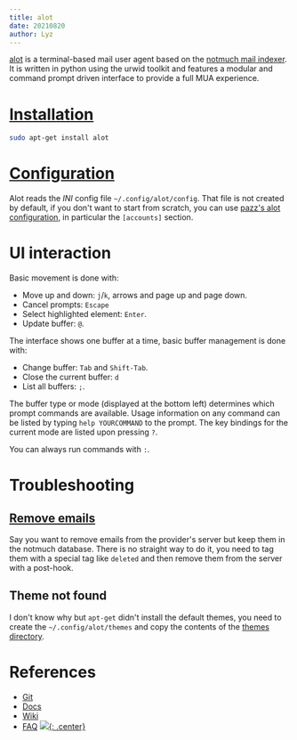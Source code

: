 ```yaml
---
title: alot
date: 20210820
author: Lyz
---
```


[alot](https://github.com/pazz/alot) is a terminal-based mail user agent based
on the [notmuch mail indexer](notmuch.md). It is written in python using the
urwid toolkit and features a modular and command prompt driven interface to
provide a full MUA experience.

# [Installation](https://alot.readthedocs.io/en/latest/installation.html)

```bash
sudo apt-get install alot
```

# [Configuration](https://alot.readthedocs.io/en/latest/configuration/index.html)

Alot reads the *INI* config file `~/.config/alot/config`. That file is not
created by default, if you don't want to start from scratch, you can use [pazz's
alot
configuration](https://github.com/pazz/configs/blob/master/.config/alot/config),
in particular the `[accounts]` section.

# UI interaction

Basic movement is done with:

* Move up and down: `j`/`k`, arrows and page up and page down.
* Cancel prompts: `Escape`
* Select highlighted element: `Enter`.
* Update buffer: `@`.

The interface shows one buffer at a time, basic buffer management is done with:

* Change buffer: `Tab` and `Shift-Tab`.
* Close the current buffer: `d`
* List all buffers: `;`.

The buffer type or mode (displayed at the bottom left) determines which prompt
commands are available. Usage information on any command can be listed by typing
`help YOURCOMMAND` to the prompt. The key bindings for the current mode are listed
upon pressing `?`.

You can always run commands with `:`.

# Troubleshooting

## [Remove emails](https://github.com/pazz/alot/issues/1473)

Say you want to remove emails from the provider's server but keep them in the
notmuch database. There is no straight way to do it, you need to tag them with
a special tag like `deleted` and then remove them from the server with
a post-hook.

## Theme not found

I don't know why but `apt-get` didn't install the default themes, you need to
create the `~/.config/alot/themes` and copy the contents of the [themes
directory](https://github.com/pazz/alot/tree/master/extra/themes).

# References

* [Git](https://github.com/pazz/alot)
* [Docs](https://alot.readthedocs.io/en/latest/)
* [Wiki](https://github.com/pazz/alot/wiki)
* [FAQ](https://alot.readthedocs.io/en/latest/faq.html)
[![](not-by-ai.svg){: .center}](https://notbyai.fyi)
